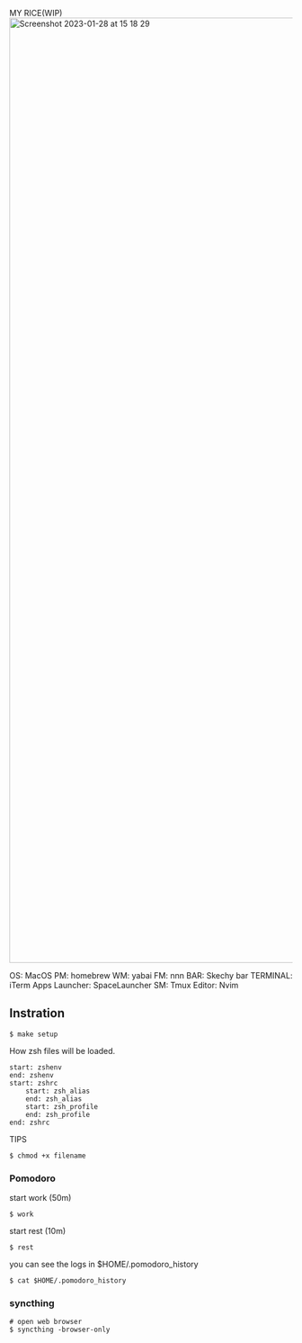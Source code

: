 MY RICE(WIP)
<img width="1680" alt="Screenshot 2023-01-28 at 15 18 29" src="https://user-images.githubusercontent.com/20104403/215241640-36121c02-ef23-4ee0-b8d8-66d69272a3f9.png">


OS: MacOS
PM: homebrew
WM: yabai
FM: nnn
BAR: Skechy bar
TERMINAL: iTerm
Apps Launcher: SpaceLauncher
SM: Tmux
Editor: Nvim

## Instration
```
$ make setup
```


How zsh files will be loaded.
```
start: zshenv
end: zshenv
start: zshrc
    start: zsh_alias
    end: zsh_alias
    start: zsh_profile
    end: zsh_profile
end: zshrc
```


TIPS
```
$ chmod +x filename
```


### Pomodoro
start work (50m)
```
$ work
```
start rest (10m)
```
$ rest
```
you can see the logs in $HOME/.pomodoro_history
```
$ cat $HOME/.pomodoro_history
```

### syncthing
```
# open web browser
$ syncthing -browser-only
```